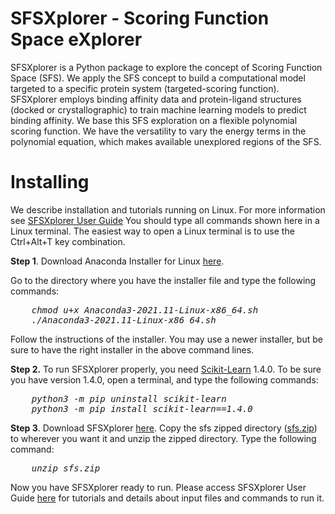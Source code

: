 # SFSXplorer - Scoring Function Space eXplorer
SFSXplorer is a Python package to explore the concept of Scoring Function Space (SFS). We apply the SFS concept to build a computational model targeted to a specific protein system (targeted-scoring function). SFSXplorer employs binding affinity data and protein-ligand structures (docked or crystallographic) to train machine learning models to predict binding affinity. We base this SFS exploration on a flexible polynomial scoring function. We have the versatility to vary the energy terms in the polynomial equation, which makes available unexplored regions of the SFS. 
# Installing
We describe installation and tutorials running on Linux. For more information see <a href="https://azevedolab.net/resources/sfsxplorer_2023.pdf" title ="SFSXplorer User Guide">SFSXplorer User Guide</a>
You should type all commands shown here in a Linux terminal. The easiest way to open
a Linux terminal is to use the Ctrl+Alt+T key combination.

<B>Step 1</B>. Download Anaconda Installer for Linux <a href="https://repo.anaconda.com/archive/Anaconda3-2021.11-Linux-x86_64.sh" title="Anaconda Installer for Linux">here</a>.

Go to the directory where you have the installer file and type the following commands:
<pre><I>    chmod u+x Anaconda3-2021.11-Linux-x86_64.sh
    ./Anaconda3-2021.11-Linux-x86_64.sh</I></pre>
<P>Follow the instructions of the installer. You may use a newer installer, but be sure to have the right installer in the above command lines.
</P>
<B>Step 2.</B> To run SFSXplorer properly, you need <a href="https://scikit-learn.org/stable/" title="Scikit-Learn. Machine Learning in Python">Scikit-Learn</a> 1.4.0. To be sure you have
version 1.4.0, open a terminal, and type the following commands:
<pre><I>    python3 -m pip uninstall scikit-learn
    python3 -m pip install scikit-learn==1.4.0</I></pre>
    
<P><B>Step 3</B>. Download SFSXplorer <a href="https://github.com/azevedolab/SFSXplorer/raw/master/sfs.zip" title="Zipped folder with SFSXplorer">here</a>. Copy the sfs zipped directory (<a href="https://github.com/azevedolab/SFSXplorer/raw/master/sfs.zip" title="Zipped folder with SFSXplorer">sfs.zip</a>) to wherever you want it and unzip the zipped directory.
Type the following command:</P>
<pre><I>    unzip sfs.zip</I></pre>
<P>Now you have SFSXplorer ready to run. Please access SFSXplorer User Guide <a href="https://azevedolab.net/resources/sfsxplorer_2023.pdf" title ="SFSXplorer User Guide">here</a> for tutorials and details about input files and commands to run it.
